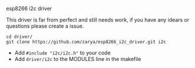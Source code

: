 esp8266 i2c driver

This driver is far from perfect and still needs work, if you have any idears or questions please create a issue.

```
cd driver/
git clone https://github.com/zarya/esp8266_i2c_driver.git i2c
```
* Add ```#include "i2c/i2c.h"``` to your code
* Add ```driver/i2c``` to the MODULES line in the makefile
